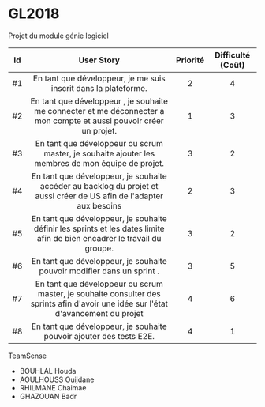 # GL2018
Projet du module génie logiciel




| Id |      User Story      |  Priorité |  Difficulté (Coût) |
|:--:|:----------------------------------------------------------------------------:|:-:|:-:|
| #1 | En tant que développeur, je me suis inscrit dans la plateforme. | 2 | 4 |
| #2 | En tant que développeur , je souhaite me connecter et me déconnecter a mon compte et aussi pouvoir créer un projet.| 1 | 3 |
| #3 | En tant que développeur ou scrum master, je souhaite ajouter les membres de mon équipe de projet.  | 3 | 2 | 
| #4 | En tant que développeur, je souhaite accéder au backlog du projet et aussi créer de US afin de l'adapter aux besoins | 2 | 3 | 
| #5 | En tant que développeur, je souhaite définir les sprints et les dates limite afin de bien encadrer le travail du groupe. | 3 | 2 | 
| #6 | En tant que développeur, je souhaite pouvoir modifier dans un sprint . | 3 | 5 |
| #7 | En tant que développeur ou scrum master, je souhaite consulter des sprints afin d'avoir une idée sur l'état d'avancement du projet| 4 | 6 |  
| #8 | En tant que développeur, je souhaite pouvoir ajouter des tests E2E. | 4 | 1 | 


TeamSense

* BOUHLAL Houda
* AOULHOUSS Ouijdane
* RHILMANE Chaimae
* GHAZOUAN Badr

